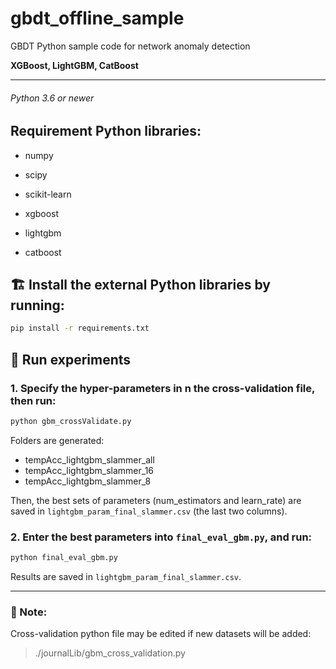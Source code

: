 # gbdt_offline_sample

GBDT Python sample code for network anomaly detection

**XGBoost, LightGBM, CatBoost**

---

###### Python 3.6 or newer

## Requirement Python libraries:

- numpy

- scipy

- scikit-learn

- xgboost

- lightgbm

- catboost

## 🏗️ Install the external Python libraries by running:

```bash
pip install -r requirements.txt
```

## 🚀 Run experiments
### 1. Specify the hyper-parameters in n the cross-validation file, then run:

```bash
python gbm_crossValidate.py
```

Folders are generated: 

- tempAcc_lightgbm_slammer_all
- tempAcc_lightgbm_slammer_16
- tempAcc_lightgbm_slammer_8

Then, the best sets of parameters (num_estimators and learn_rate) are saved in 
`lightgbm_param_final_slammer.csv` (the last two columns).

### 2. Enter the best parameters into `final_eval_gbm.py`, and run:

```bash
python final_eval_gbm.py
```

Results are saved in `lightgbm_param_final_slammer.csv`.

---

### 📒 Note:

Cross-validation python file may be edited if new datasets will be added:

> ./journalLib/gbm_cross_validation.py
